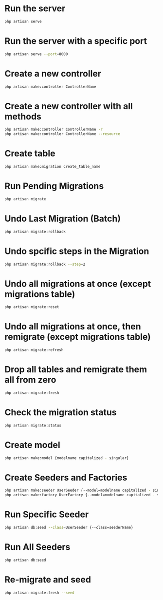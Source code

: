 # Run the server
```bash
php artisan serve
```

# Run the server with a specific port
```bash
php artisan serve --port=8000
```

# Create a new controller
```bash
php artisan make:controller ControllerName
```

# Create a new controller with all methods
```bash
php artisan make:controller ControllerName -r
php artisan make:controller ControllerName --resource
```

<!-- Migrations -->

# Create table 
```bash
php artisan make:migration create_table_name
```

# Run Pending Migrations
```bash
php artisan migrate
```

# Undo Last Migration (Batch)
```bash
php artisan migrate:rollback
```

# Undo spcific steps in the Migration
```bash
php artisan migrate:rollback --step=2
```

# Undo all migrations at once (except migrations table)
```bash
php artisan migrate:reset
```

# Undo all migrations at once, then remigrate (except migrations table)
```bash
php artisan migrate:refresh
```

# Drop all tables and remigrate them all from zero
```bash
php artisan migrate:fresh
```

# Check the migration status
```bash
php artisan migrate:status
```

# Create model
```bash
php artisan make:model {modelname capitalized - singular}
```
<!-- Seeders and Factory -->
# Create Seeders and Factories
```bash
php artisan make:seeder UserSeeder {--model=modelname capitalized - singular}
php artisan make:factory UserFactory {--model=modelname capitalized - singular}
```
# Run Specific Seeder
```bash
php artisan db:seed --class=UserSeeder {--class=seederName}
```
# Run All Seeders
```bash
php artisan db:seed
```
# Re-migrate and seed
```bash
php artisan migrate:fresh --seed
```
